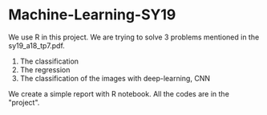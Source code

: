 # Machine-Learning-SY19

We use R in this project. We are trying to solve 3 problems mentioned in the sy19_a18_tp7.pdf.

1. The classification
2. The regression
3. The classification of the images with deep-learning, CNN

We create a simple report with R notebook. All the codes are in the "project". 
